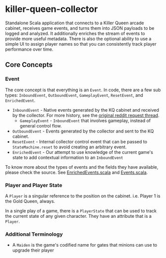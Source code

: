 # killer-queen-collector
Standalone Scala application that connects to a Killer Queen arcade cabinet, receives game events, and turns them into 
JSON payloads to be logged and analyzed. It additionally enriches the stream of events to provide more useful metadata. 
There is also the optional ability to use a simple UI to assign player names so that you can consistently track player 
performance over time.

## Core Concepts
### Event
The core concept is that everything is an `Event`.  In code, there are a few sub types: `InboundEvent`, `OutboundEvent`, 
`GameplayEvent`, `ResetEvent`, and `EnrichedEvent`. 

- `InboundEvent` - Native events generated by the KQ cabinet and received by the collector.  For more history, see the [original reddit request thread](https://www.reddit.com/r/KillerQueen/comments/82tbug/feature_request_stats/).
  - `GameplayEvent` - `InboundEvent` that involves gameplay, instead of general control flow.
- `OutboundEvent` - Events generated by the collector and sent to the KQ cabinet.
- `ResetEvent` - Internal collector control event that can be passed to `StateMachine.reset` to avoid creating an arbitrary event.
- `EnrichedEvent` - Our attempt to use knowledge of the current game's state to add contextual information to an `InboundEvent`

To know more about the types of events and the fields they have available, please check the source.  See 
[EnrichedEvents.scala](https://github.com/SumoLogic/killer-queen-collector/blob/master/src/main/scala/com/sumologic/killerqueen/model/EnrichedEvents.scala) 
and 
[Events.scala](https://github.com/SumoLogic/killer-queen-collector/blob/master/src/main/scala/com/sumologic/killerqueen/model/Events.scala).

### Player and Player State
A `Player` is a singular reference to the position on the cabinet.  i.e. Player 1 is the Gold Queen, always.

In a single play of a game, there is a `PlayerState` that can be used to track the current state of any given character. 
They have an attribute that is a `Player`.

### Additional Terminology
- A `Maiden` is the game's codified name for gates that minions can use to upgrade their player
